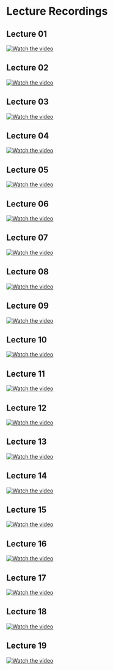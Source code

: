 # Lecture Recordings

## Lecture 01
[![Watch the video](https://img.youtube.com/vi/Bl4Feh_Mjvo/0.jpg)](https://www.youtube.com/watch?v=Bl4Feh_Mjvo)

## Lecture 02
[![Watch the video](https://img.youtube.com/vi/gqKaVgQxEJ0/0.jpg)](https://www.youtube.com/watch?v=gqKaVgQxEJ0)

## Lecture 03
[![Watch the video](https://img.youtube.com/vi/k_pDh_68K6c/0.jpg)](https://www.youtube.com/watch?v=k_pDh_68K6c)

## Lecture 04
[![Watch the video](https://img.youtube.com/vi/goDDnBbJQ4g/0.jpg)](https://www.youtube.com/watch?v=goDDnBbJQ4g)

## Lecture 05
[![Watch the video](https://img.youtube.com/vi/RMy_1mO4HLk/0.jpg)](https://www.youtube.com/watch?v=RMy_1mO4HLk)

## Lecture 06
[![Watch the video](https://img.youtube.com/vi/ADj95edZc0w/0.jpg)](https://www.youtube.com/watch?v=ADj95edZc0w)

## Lecture 07
[![Watch the video](https://img.youtube.com/vi/dzDOqrac9Ks/0.jpg)](https://www.youtube.com/watch?v=dzDOqrac9Ks)

## Lecture 08
[![Watch the video](https://img.youtube.com/vi/ZMxfDWPXmjc/0.jpg)](https://www.youtube.com/watch?v=ZMxfDWPXmjc)

## Lecture 09
[![Watch the video](https://img.youtube.com/vi/UbtTv7j1tzU/0.jpg)](https://www.youtube.com/watch?v=UbtTv7j1tzU)

## Lecture 10
[![Watch the video](https://img.youtube.com/vi/7AQYw5FOVcw/0.jpg)](https://www.youtube.com/watch?v=7AQYw5FOVcw)

## Lecture 11
[![Watch the video](https://img.youtube.com/vi/NirZnqwYfYU/0.jpg)](https://www.youtube.com/watch?v=NirZnqwYfYU)

## Lecture 12
[![Watch the video](https://img.youtube.com/vi/LMZZPneTcP4/0.jpg)](https://www.youtube.com/watch?v=LMZZPneTcP4)

## Lecture 13
[![Watch the video](https://img.youtube.com/vi/khTGx7m3Y8A/0.jpg)](https://www.youtube.com/watch?v=khTGx7m3Y8A)

## Lecture 14
[![Watch the video](https://img.youtube.com/vi/o2KzJdbOwMc/0.jpg)](https://www.youtube.com/watch?v=o2KzJdbOwMc)

## Lecture 15
[![Watch the video](https://img.youtube.com/vi/FVLZG_oHUIw/0.jpg)](https://www.youtube.com/watch?v=FVLZG_oHUIw)

## Lecture 16
[![Watch the video](https://img.youtube.com/vi/6N3OAWIsUOU/0.jpg)](https://www.youtube.com/watch?v=6N3OAWIsUOU)

## Lecture 17
[![Watch the video](https://img.youtube.com/vi/6ZYx_1NlYbI/0.jpg)](https://www.youtube.com/watch?v=6ZYx_1NlYbI)

## Lecture 18
[![Watch the video](https://img.youtube.com/vi/UyPn-QR8A7I/0.jpg)](https://www.youtube.com/watch?v=UyPn-QR8A7I)

## Lecture 19
[![Watch the video](https://img.youtube.com/vi/gPCd0xx_OYI/0.jpg)](https://www.youtube.com/watch?v=gPCd0xx_OYI)
